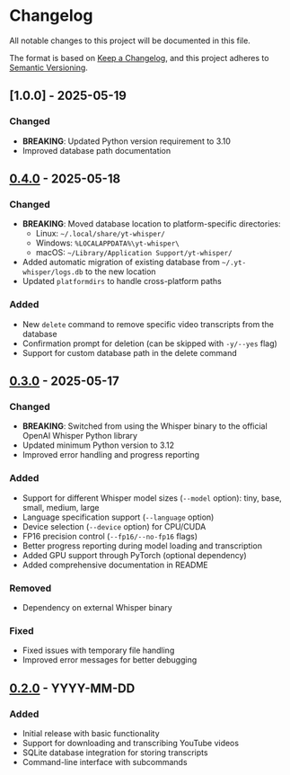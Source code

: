 # Changelog

All notable changes to this project will be documented in this file.

The format is based on [Keep a Changelog](https://keepachangelog.com/en/1.0.0/),
and this project adheres to [Semantic Versioning](https://semver.org/spec/v2.0.0.html).


## [1.0.0] - 2025-05-19

### Changed
- **BREAKING**: Updated Python version requirement to 3.10
- Improved database path documentation


## [0.4.0] - 2025-05-18

### Changed
- **BREAKING**: Moved database location to platform-specific directories:
  - Linux: `~/.local/share/yt-whisper/`
  - Windows: `%LOCALAPPDATA%\yt-whisper\`
  - macOS: `~/Library/Application Support/yt-whisper/`
- Added automatic migration of existing database from `~/.yt-whisper/logs.db` to the new location
- Updated `platformdirs` to handle cross-platform paths

### Added
- New `delete` command to remove specific video transcripts from the database
- Confirmation prompt for deletion (can be skipped with `-y/--yes` flag)
- Support for custom database path in the delete command

## [0.3.0] - 2025-05-17

### Changed
- **BREAKING**: Switched from using the Whisper binary to the official OpenAI Whisper Python library
- Updated minimum Python version to 3.12
- Improved error handling and progress reporting

### Added
- Support for different Whisper model sizes (`--model` option): tiny, base, small, medium, large
- Language specification support (`--language` option)
- Device selection (`--device` option) for CPU/CUDA
- FP16 precision control (`--fp16/--no-fp16` flags)
- Better progress reporting during model loading and transcription
- Added GPU support through PyTorch (optional dependency)
- Added comprehensive documentation in README

### Removed
- Dependency on external Whisper binary

### Fixed
- Fixed issues with temporary file handling
- Improved error messages for better debugging

## [0.2.0] - YYYY-MM-DD

### Added
- Initial release with basic functionality
- Support for downloading and transcribing YouTube videos
- SQLite database integration for storing transcripts
- Command-line interface with subcommands

[Unreleased]: https://github.com/yourusername/yt-whisper/compare/v0.4.0...HEAD
[0.4.0]: https://github.com/yourusername/yt-whisper/compare/v0.3.0...v0.4.0
[0.3.0]: https://github.com/yourusername/yt-whisper/compare/v0.2.0...v0.3.0
[0.2.0]: https://github.com/yourusername/yt-whisper/releases/tag/v0.2.0

